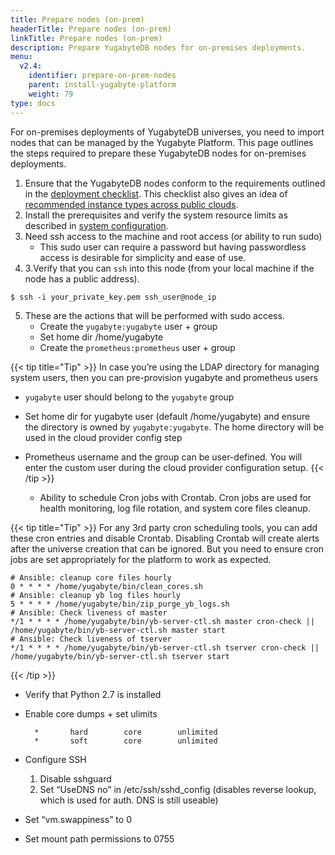 ```yaml
---
title: Prepare nodes (on-prem)
headerTitle: Prepare nodes (on-prem)
linkTitle: Prepare nodes (on-prem)
description: Prepare YugabyteDB nodes for on-premises deployments.
menu:
  v2.4:
    identifier: prepare-on-prem-nodes
    parent: install-yugabyte-platform
    weight: 79
type: docs
---
```


For on-premises deployments of YugabyteDB universes, you need to import nodes that can be managed by the Yugabyte Platform. This page outlines the steps required to prepare these YugabyteDB nodes for on-premises deployments.



1. Ensure that the YugabyteDB nodes conform to the requirements outlined in the [deployment checklist](/preview/deploy/checklist/). This checklist also gives an idea of [recommended instance types across public clouds](/preview/deploy/checklist/#running-on-public-clouds).
2. Install the prerequisites and verify the system resource limits as described in [system configuration](/preview/deploy/manual-deployment/system-config).
3. Need ssh access to the machine and root access (or ability to run sudo)
    *   This sudo user can require a password but having passwordless access is desirable for simplicity and ease of use.
4. 3.Verify that you can `ssh` into this node (from your local machine if the node has a public address).


```
$ ssh -i your_private_key.pem ssh_user@node_ip
```

5. These are the actions that will be performed with sudo access.
    *   Create the `yugabyte:yugabyte` user + group
    *   Set home dir /home/yugabyte
    *   Create the `prometheus:prometheus` user + group

{{< tip title="Tip" >}}
In case you’re using the LDAP directory for managing system users, then you can pre-provision yugabyte and prometheus users

*   `yugabyte` user should belong to the `yugabyte` group
*   Set home dir for yugabyte user (default /home/yugabyte) and ensure the directory is owned by `yugabyte:yugabyte`. The home directory will be used in the cloud provider config step
*   Prometheus username and the group can be user-defined. You will enter the custom user during the cloud provider configuration setup.
{{< /tip >}}

    * Ability to schedule Cron jobs with Crontab. Cron jobs are used for health monitoring, log file rotation, and system core files cleanup.


{{< tip title="Tip" >}}
For any 3rd party cron scheduling tools, you can add these cron entries and disable Crontab. Disabling Crontab will create alerts after the universe creation that can be ignored. But you need to ensure cron jobs are set appropriately  for the platform to work as expected.

```
# Ansible: cleanup core files hourly
0 * * * * /home/yugabyte/bin/clean_cores.sh
# Ansible: cleanup yb log files hourly
5 * * * * /home/yugabyte/bin/zip_purge_yb_logs.sh
# Ansible: Check liveness of master
*/1 * * * * /home/yugabyte/bin/yb-server-ctl.sh master cron-check || /home/yugabyte/bin/yb-server-ctl.sh master start
# Ansible: Check liveness of tserver
*/1 * * * * /home/yugabyte/bin/yb-server-ctl.sh tserver cron-check || /home/yugabyte/bin/yb-server-ctl.sh tserver start
```

{{< /tip >}}

*   Verify that Python 2.7 is installed
*   Enable core dumps + set ulimits

    ```
      *       hard        core        unlimited
      *       soft        core        unlimited
    ```


*   Configure SSH

    1. Disable sshguard
    2. Set “UseDNS no” in /etc/ssh/sshd_config (disables reverse lookup, which is used for auth. DNS is still useable)
*   Set “vm.swappiness” to 0
*   Set mount path permissions to 0755
